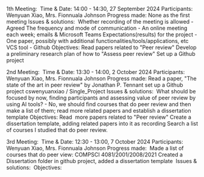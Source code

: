 1th Meeting: 
Time & Date: 14:00 - 14:30, 27 September 2024
Participants: Wenyuan Xiao, Mrs. Fionnuala Johnson
Progress made: None as the first meeting
Issues & solutions: 
Whether recording of the meeting is allowed - Agreed
The frequency and mode of communication - An online meeting each week; emails & Microsoft Teams
Expectations(results) for the project - One paper, possibly with additional functionalities/tools/applications, etc
VCS tool - Github
Objectives:
Read papers related to "Peer review"
Develop a preliminary research plan of how to "Assess peer review"
Set up a Github project


2nd Meeting: 
Time & Date: 13:30 - 14:00, 2 October 2024
Participants: Wenyuan Xiao, Mrs. Fionnuala Johnson
Progress made:
Read a paper, "The state of the art in peer review" by Jonathan P. Tennant
set up a Github project cswenyuanxiao / Single_Project
Issues & solutions: 
What should be focused by now, finding participants and assessing value of peer review by using AI tools? - No, we should find courses that do peer review and then make a list of them; read more related papers and establish a dissertation template
Objectives:
Read  more papers related to "Peer review"
Create a dissertation template, adding related papers into it as recording
Search a list of courses I studied that do peer review.


3rd Meeting: 
Time & Date: 12:30 - 13:00, 7 October 2024
Participants: Wenyuan Xiao, Mrs. Fionnuala Johnson
Progress made: 
Made a list of courses that do peer view: COMPSCI 4081/2001/2008/2021
Created a Dissertation folder in github project, added a dissertation template 
Issues & solutions: 
Objectives:
